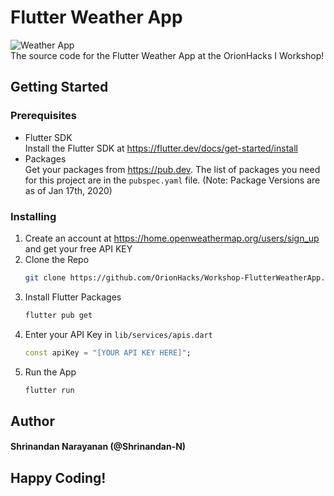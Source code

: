 # Flutter Weather App
![Weather App](https://cdn.discordapp.com/attachments/796185667574956063/798116025308282880/Screen_Shot_2021-01-11_at_1.07.57_AM.png)\
The source code for the Flutter Weather App at the OrionHacks I Workshop!

## Getting Started
### Prerequisites
- Flutter SDK\
Install the Flutter SDK at https://flutter.dev/docs/get-started/install
- Packages\
Get your packages from https://pub.dev. The list of packages you need for this project are in the `pubspec.yaml` file. (Note: Package Versions are as of Jan 17th, 2020)

### Installing
1. Create an account at https://home.openweathermap.org/users/sign_up and get your free API KEY
2. Clone the Repo
    ```bash
    git clone https://github.com/OrionHacks/Workshop-FlutterWeatherApp.git
    ```
3. Install Flutter Packages
    ```bash
    flutter pub get
    ```
4. Enter your API Key in `lib/services/apis.dart`
    ```dart 
    const apiKey = "[YOUR API KEY HERE]";
    ```
5. Run the App
   ```bash
   flutter run
      ```

## Author
#### Shrinandan Narayanan (@Shrinandan-N)

## Happy Coding!
